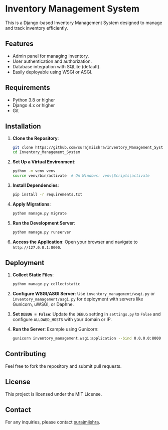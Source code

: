 # Inventory Management System

This is a Django-based Inventory Management System designed to manage and track inventory efficiently.

## Features
- Admin panel for managing inventory.
- User authentication and authorization.
- Database integration with SQLite (default).
- Easily deployable using WSGI or ASGI.

## Requirements
- Python 3.8 or higher
- Django 4.x or higher
- Git

## Installation

1. **Clone the Repository**:
   ```bash
   git clone https://github.com/surajmiishra/Inventory_Management_System.git
   cd Inventory_Management_System
   ```

2. **Set Up a Virtual Environment**:
   ```bash
   python -m venv venv
   source venv/bin/activate  # On Windows: venv\Scripts\activate
   ```

3. **Install Dependencies**:
   ```bash
   pip install -r requirements.txt
   ```

4. **Apply Migrations**:
   ```bash
   python manage.py migrate
   ```

5. **Run the Development Server**:
   ```bash
   python manage.py runserver
   ```

6. **Access the Application**:
   Open your browser and navigate to `http://127.0.0.1:8000`.

## Deployment

1. **Collect Static Files**:
   ```bash
   python manage.py collectstatic
   ```

2. **Configure WSGI/ASGI Server**:
   Use `inventory_management/wsgi.py` or `inventory_management/asgi.py` for deployment with servers like Gunicorn, uWSGI, or Daphne.

3. **Set `DEBUG = False`**:
   Update the `DEBUG` setting in `settings.py` to `False` and configure `ALLOWED_HOSTS` with your domain or IP.

4. **Run the Server**:
   Example using Gunicorn:
   ```bash
   gunicorn inventory_management.wsgi:application --bind 0.0.0.0:8000
   ```

## Contributing
Feel free to fork the repository and submit pull requests.

## License
This project is licensed under the MIT License.

## Contact
For any inquiries, please contact [surajmiishra](https://github.com/surajmiishra).
